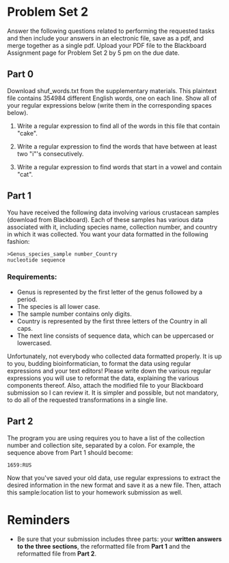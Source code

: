 # Problem Set 2

Answer the following questions related to performing the requested tasks and then include your answers in an electronic file, save as a pdf, and merge together as a single pdf.  Upload your PDF file to the Blackboard Assignment page for Problem Set 2 by 5 pm on the due date.

## Part 0
Download shuf_words.txt from the supplementary materials. This plaintext file contains 354984 different English words, one on each line. Show all of your regular expressions below (write them in the corresponding spaces below).

1. Write a regular expression to find all of the words in this file that contain "cake".

2. Write a regular expression to find the words that have between at least two "i"'s consecutively.

3. Write a regular expression to find words that start in a vowel and contain "cat".

## Part 1

You have received the following data involving various crustacean samples (download from Blackboard). Each of these samples has various data associated with it, including species name, collection number, and country in which it was collected. You want your data formatted in the following fashion:

```
>Genus_species_sample number_Country 
nucleotide sequence
```
### Requirements:
- Genus is represented by the first letter of the genus followed by a period.
- The species is all lower case.
- The sample number contains only digits.
- Country is represented by the first three letters of the Country in all caps.
- The next line consists of sequence data, which can be uppercased or lowercased.

Unfortunately, not everybody who collected data formatted properly. It is up to you, budding bioinformatician, to format the data using regular expressions and your text editors! Please write down the various regular expressions you will use to reformat the data, explaining the various components thereof. Also, attach the modified file to your Blackboard submission so I can review it. It is simpler and possible, but not mandatory, to do all of the requested transformations in a single line.

## Part 2

The program you are using requires you to have a list of the collection number and collection site, separated by a colon.
For example, the sequence above from Part 1 should become:
````
1659:RUS
````
Now that you've saved your old data, use regular expressions to extract the desired information in the new format and save it as a new file. Then, attach this sample:location list to your homework submission as well.

# Reminders
- Be sure that your submission includes three parts: your **written answers to the three sections**, the reformatted file from **Part 1** and the reformatted file from **Part 2**.
